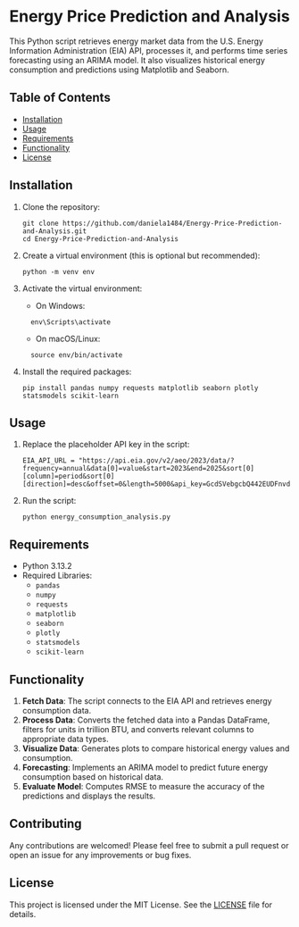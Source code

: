 # Energy Price Prediction and Analysis

This Python script retrieves energy market data from the U.S. Energy Information Administration (EIA) API, processes it, and performs time series forecasting using an ARIMA model. It also visualizes historical energy consumption and predictions using Matplotlib and Seaborn.

## Table of Contents
- [Installation](#installation)
- [Usage](#usage)
- [Requirements](#requirements)
- [Functionality](#functionality)
- [License](#license)

## Installation

1. Clone the repository:
   ```
   git clone https://github.com/daniela1484/Energy-Price-Prediction-and-Analysis.git
   cd Energy-Price-Prediction-and-Analysis
   ```

3. Create a virtual environment (this is optional but recommended):
   ```
   python -m venv env
   ```
3. Activate the virtual environment:
   - On Windows:
   ```
     env\Scripts\activate
   ```
   - On macOS/Linux:
   ```
     source env/bin/activate
   ```

4. Install the required packages:
   ```
   pip install pandas numpy requests matplotlib seaborn plotly statsmodels scikit-learn
   ```
## Usage

1. Replace the placeholder API key in the script: 
   ```
   EIA_API_URL = "https://api.eia.gov/v2/aeo/2023/data/?frequency=annual&data[0]=value&start=2023&end=2025&sort[0][column]=period&sort[0][direction]=desc&offset=0&length=5000&api_key=GcdSVebgcbQ442EUDFnvdJNj39wQ3UdpDk6PkhUs"
   ```
3. Run the script:
   ```
   python energy_consumption_analysis.py
   ```
   
## Requirements
- Python 3.13.2
- Required Libraries:
  - `pandas`
  - `numpy`
  - `requests`
  - `matplotlib`
  - `seaborn`
  - `plotly`
  - `statsmodels`
  - `scikit-learn`
 
## Functionality
1. **Fetch Data**: The script connects to the EIA API and retrieves energy consumption data.
2. **Process Data**: Converts the fetched data into a Pandas DataFrame, filters for units in trillion BTU, and converts relevant columns to appropriate data types.
3. **Visualize Data**: Generates plots to compare historical energy values and consumption.
4. **Forecasting**: Implements an ARIMA model to predict future energy consumption based on historical data.
5. **Evaluate Model**: Computes RMSE to measure the accuracy of the predictions and displays the results.

## Contributing
Any contributions are welcomed! Please feel free to submit a pull request or open an issue for any improvements or bug fixes. 

## License
This project is licensed under the MIT License. See the [LICENSE](LICENSE) file for details.
